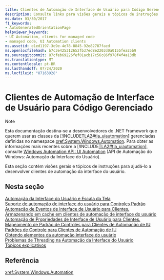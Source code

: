 ```yaml
---
title: Clientes de Automação de Interface de Usuário para Código Gerenciado
description: Consulte links para visões gerais e tópicos de instruções que ajudam você a desenvolver clientes de automação da interface do usuário com código gerenciado.
ms.date: 03/30/2017
f1_keywords:
- AutoGeneratedOrientationPage
helpviewer_keywords:
- UI Automation, clients for managed code
- managed code, UI Automation clients
ms.assetid: e1ed1197-3e9e-4e78-8845-92e82787faed
ms.openlocfilehash: b7c3e425312652fb37ed8e2203d0a0155fea25b9
ms.sourcegitcommit: 87cfeb69226fef01acb17c56c86f978f4f4a13db
ms.translationtype: MT
ms.contentlocale: pt-BR
ms.lasthandoff: 07/24/2020
ms.locfileid: "87163928"
---
```

# <a name="ui-automation-clients-for-managed-code"></a>Clientes de Automação de Interface de Usuário para Código Gerenciado
> [!NOTE]
> Esta documentação destina-se a desenvolvedores do .NET Framework que querem usar as classes da [!INCLUDE[TLA2#tla_uiautomation](../../../includes/tla2sharptla-uiautomation-md.md)] gerenciadas definidas no namespace <xref:System.Windows.Automation>. Para obter as informações mais recentes sobre a [!INCLUDE[TLA2#tla_uiautomation](../../../includes/tla2sharptla-uiautomation-md.md)], consulte [Windows Automation API: UI Automation](/windows/win32/winauto/entry-uiauto-win32) (API de Automação do Windows: Automação da Interface do Usuário).  
  
 Esta seção contém visões gerais e tópicos de instruções para ajudá-lo a desenvolver clientes de automação da interface do usuário.  
  
## <a name="in-this-section"></a>Nesta seção  
 [Automação da Interface do Usuário e Escala da Tela](ui-automation-and-screen-scaling.md)  
 [Suporte de automação de interface do usuário para Controles Padrão](ui-automation-support-for-standard-controls.md)  
 [Automação de Eventos de Interface de Usuário para Clientes.](ui-automation-events-for-clients.md)  
 [Armazenando em cache em clientes de automação de interface do usuário](caching-in-ui-automation-clients.md)  
 [Automação de Propriedades de Interface de Usuário para Clientes.](ui-automation-properties-for-clients.md)  
 [Mapeamento de Padrão de Controles para Clientes de Automação de IU](control-pattern-mapping-for-ui-automation-clients.md)  
 [Padrões de Controle para Clientes de Automação de IU](ui-automation-control-patterns-for-clients.md)  
 [Obtendo elementos da automação interface do usuário](obtaining-ui-automation-elements.md)  
 [Problemas de Threading na Automação da Interface do Usuário](ui-automation-threading-issues.md)  
 [Tópicos explicativos](ui-automation-clients-for-managed-code-how-to-topics.md)  
  
## <a name="reference"></a>Referência  
 <xref:System.Windows.Automation>
